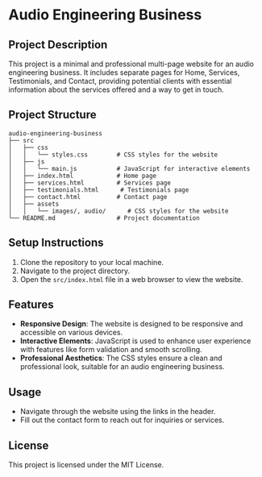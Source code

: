 # Audio Engineering Business

## Project Description
This project is a minimal and professional multi-page website for an audio engineering business. It includes separate pages for Home, Services, Testimonials, and Contact, providing potential clients with essential information about the services offered and a way to get in touch.

## Project Structure
```
audio-engineering-business
├── src
│   ├── css
│   │   └── styles.css        # CSS styles for the website
│   ├── js
│   │   └── main.js           # JavaScript for interactive elements
│   ├── index.html            # Home page
│   ├── services.html         # Services page
│   ├── testimonials.html      # Testimonials page
│   ├── contact.html          # Contact page
│   ├── assets
│   │   └── images/, audio/      # CSS styles for the website
└── README.md                 # Project documentation
```

## Setup Instructions
1. Clone the repository to your local machine.
2. Navigate to the project directory.
3. Open the `src/index.html` file in a web browser to view the website.

## Features
- **Responsive Design**: The website is designed to be responsive and accessible on various devices.
- **Interactive Elements**: JavaScript is used to enhance user experience with features like form validation and smooth scrolling.
- **Professional Aesthetics**: The CSS styles ensure a clean and professional look, suitable for an audio engineering business.

## Usage
- Navigate through the website using the links in the header.
- Fill out the contact form to reach out for inquiries or services.

## License
This project is licensed under the MIT License.

